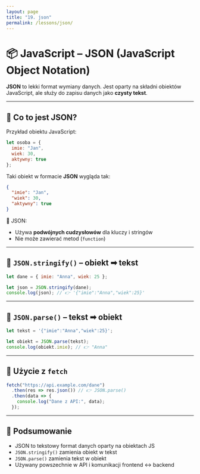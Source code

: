 ```yaml
---
layout: page
title: "19. json"
permalink: /lessons/json/
---
```


# 📦 JavaScript – JSON (JavaScript Object Notation)

**JSON** to lekki format wymiany danych. Jest oparty na składni obiektów JavaScript, ale służy do zapisu danych jako **czysty tekst**.

---

## 🔹 Co to jest JSON?

Przykład obiektu JavaScript:

```js
let osoba = {
  imie: "Jan",
  wiek: 30,
  aktywny: true
};
```

Taki obiekt w formacie **JSON** wygląda tak:

```json
{
  "imie": "Jan",
  "wiek": 30,
  "aktywny": true
}
```

📌 JSON:
- Używa **podwójnych cudzysłowów** dla kluczy i stringów
- Nie może zawierać metod (`function`)

---

## 🔄 `JSON.stringify()` – obiekt ➡ tekst

```js
let dane = { imie: "Anna", wiek: 25 };

let json = JSON.stringify(dane);
console.log(json); // 👉 '{"imie":"Anna","wiek":25}'
```

---

## 🔄 `JSON.parse()` – tekst ➡ obiekt

```js
let tekst = '{"imie":"Anna","wiek":25}';

let obiekt = JSON.parse(tekst);
console.log(obiekt.imie); // 👉 "Anna"
```

---

## 🧪 Użycie z `fetch`

```js
fetch("https://api.example.com/dane")
  .then(res => res.json()) // 👉 JSON.parse()
  .then(data => {
    console.log("Dane z API:", data);
  });
```

---

## 🧠 Podsumowanie

- JSON to tekstowy format danych oparty na obiektach JS
- `JSON.stringify()` zamienia obiekt w tekst
- `JSON.parse()` zamienia tekst w obiekt
- Używany powszechnie w API i komunikacji frontend ↔ backend
